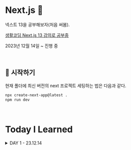 # Next.js 👋

넥스트 13을 공부해보자(처음 써봄).

[생활코딩 Next.js 13 강의로 공부중](https://www.youtube.com/watch?v=9KOaR6QMb9A&list=PLuHgQVnccGMCwxXsQuEoG-JJ7RlwtNdwJ&index=2)

2023년 12월 14일 ~ 진행 중

<br />

## 🏁 시작하기

현재 폴더에 최신 버전의 next 프로젝트 세팅하는 법은 다음과 같다.

```zsh
npx create-next-app@latest .
npm run dev
```

<br />

<h1>Today I Learned</h1>
<details>
  <summary>DAY 1 - 23.12.14</summary>
  <div>

### 내용

수강한 강의 : 0강, 1강

```
1️⃣ 넥스트는..

Next.js는 리액트를 기반으로 하는 풀스택 웹 어플리케이션 프레임워크다.
-> 풀스택 : 프론트(리액트와 같음) + 백(express와 유사)
-> 웹 어플리케이션 : 웹 앱을 만드는 도구
-> 프레임워크 : 큰 뼈대는 넥스트가 다 해놨으니까 쫌만 하면 된다~!


2️⃣ CSR vs SSR

리액트는 CSR
스크립트 파일을 다운받아야만(브라우저가 스크립트를 실행해야만) 화면이 보임.
즉, js가 실행되지 않는 환경에서는 화면이 표시되지 않기 때문에 검색엔진과 같은 robot들이 컨텐츠를 이용할 수 없다!!

넥스트는 SSR을 지원한다!
서버에서 js가 실행됨.
즉, 브라우저에서 이미 완성된 html을 보기 때문에 검색엔진 친화적임!
+ 사용자도 더 빨리 화면을 볼 수 있음!
```

### 회고

```
1️⃣ node -v

next 플젝 세팅하는데 node 버전이 낮다고 터미널한테 혼났다.
귀찮아서 버전 업데이트하는거 맨날 미뤘는데.. 반성 중
16버전 쓰고 있었는데 LTS가 20이네 ㅋㅋ
+ 공식문서 보니까 18 이후로 써야하네..


2️⃣ SEO

왜 SSR이 SEO에 더 좋다 이런지 이제야 알았다.
```

### 추후 액션

```
1️⃣ next 13 전에는 어찌 했을까(page router)

13 이후로 많이 달라졌다 하는게 이거 때문이군
나중에 시간나면 알아봐야지


2️⃣ server component

아직 모르는데 슬쩍 이름만 들어본 개념이다.


3️⃣ create-next-app@latest

일단은 처음 써보니까 강의 나온대로 따라쳤는데 항상 latest로 해야하는건가?
뭔가 @ 뒤로 버전 쓰고 싶게 생김.
근데 공식문서 보니깐 가이드가 latest로 쓰고 있넹
```

  </div>
</details>
